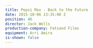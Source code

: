 ```yaml
---
title: Pepsi Max - Back to the Future
date: 2015-10-06 13:35:00 Z
position: 46
director: Jack Wells
production-company: Fatsand Films
equipment: Arri Amira
is-shown: false
---
```


